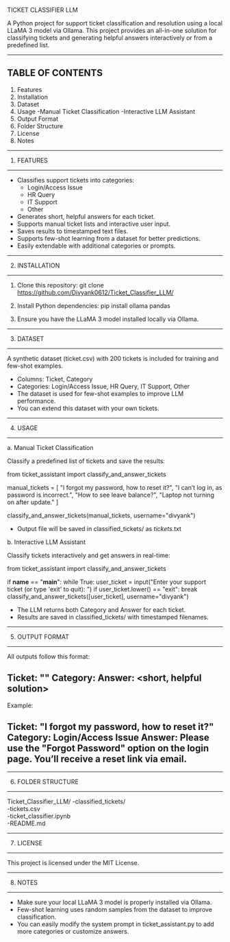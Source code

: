 
TICKET CLASSIFIER LLM

A Python project for support ticket classification and resolution using a local LLaMA 3 model via Ollama.
This project provides an all-in-one solution for classifying tickets and generating helpful answers interactively or from a predefined list.

------------------------------
TABLE OF CONTENTS
------------------------------
1. Features
2. Installation
3. Dataset
4. Usage
   -Manual Ticket Classification
   -Interactive LLM Assistant
5. Output Format
6. Folder Structure
7. License
8. Notes

------------------------------
1. FEATURES
------------------------------
- Classifies support tickets into categories:
  - Login/Access Issue
  - HR Query
  - IT Support
  - Other
- Generates short, helpful answers for each ticket.
- Supports manual ticket lists and interactive user input.
- Saves results to timestamped text files.
- Supports few-shot learning from a dataset for better predictions.
- Easily extendable with additional categories or prompts.

------------------------------
2. INSTALLATION
------------------------------
1. Clone this repository:
   git clone https://github.com/Divyank0612/Ticket_Classifier_LLM/

2. Install Python dependencies:
   pip install ollama pandas

3. Ensure you have the LLaMA 3 model installed locally via Ollama.

------------------------------
3. DATASET
------------------------------
A synthetic dataset (ticket.csv) with 200 tickets is included for training and few-shot examples.

- Columns: Ticket, Category
- Categories: Login/Access Issue, HR Query, IT Support, Other
- The dataset is used for few-shot examples to improve LLM performance.
- You can extend this dataset with your own tickets.

------------------------------
4. USAGE
------------------------------

a. Manual Ticket Classification

Classify a predefined list of tickets and save the results:

from ticket_assistant import classify_and_answer_tickets

manual_tickets = [
    "I forgot my password, how to reset it?",
    "I can’t log in, as password is incorrect.",
    "How to see leave balance?",
    "Laptop not turning on after update."
]

classify_and_answer_tickets(manual_tickets, username="divyank")

- Output file will be saved in classified_tickets/ as <username>_tickets_<timestamp>.txt

b. Interactive LLM Assistant

Classify tickets interactively and get answers in real-time:

from ticket_assistant import classify_and_answer_tickets

if __name__ == "__main__":
    while True:
        user_ticket = input("Enter your support ticket (or type 'exit' to quit): ")
        if user_ticket.lower() == "exit":
            break
        classify_and_answer_tickets([user_ticket], username="divyank")

- The LLM returns both Category and Answer for each ticket.
- Results are saved in classified_tickets/ with timestamped filenames.

------------------------------
5. OUTPUT FORMAT
------------------------------

All outputs follow this format:

Ticket: "<ticket text>"
Category: <predicted category>
Answer: <short, helpful solution>
---

Example:

Ticket: "I forgot my password, how to reset it?"
Category: Login/Access Issue
Answer: Please use the "Forgot Password" option on the login page. You’ll receive a reset link via email.
---

------------------------------
6. FOLDER STRUCTURE
------------------------------

Ticket_Classifier_LLM/
-classified_tickets/         
-tickets.csv  
-ticket_classifier.ipynb          
-README.md                   

------------------------------
7. LICENSE
------------------------------

This project is licensed under the MIT License.

------------------------------
8. NOTES
------------------------------

- Make sure your local LLaMA 3 model is properly installed via Ollama.
- Few-shot learning uses random samples from the dataset to improve classification.
- You can easily modify the system prompt in ticket_assistant.py to add more categories or customize answers.
